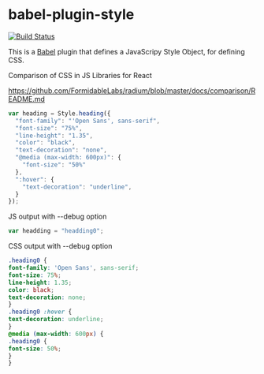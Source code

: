 # babel-plugin-style

[![Build Status](https://travis-ci.org/peekg/babel-plugin-style.svg)](https://travis-ci.org/peekg/babel-plugin-style)

This is a [Babel](https://babeljs.io/) plugin that defines a JavaScripy Style Object, for defining CSS.

Comparison of CSS in JS Libraries for React

https://github.com/FormidableLabs/radium/blob/master/docs/comparison/README.md

```js
var heading = Style.heading({
  "font-family": "'Open Sans', sans-serif",
  "font-size": "75%",
  "line-height": "1.35",
  "color": "black",
  "text-decoration": "none",
  "@media (max-width: 600px)": {
    "font-size": "50%"
  },
  ":hover": {
    "text-decoration": "underline",
  }
});

```
JS output with --debug option
```js
var headding = "headding0";
```
CSS output with --debug option
```css
.heading0 {
font-family: 'Open Sans', sans-serif;
font-size: 75%;
line-height: 1.35;
color: black;
text-decoration: none;
}
.heading0 :hover {
text-decoration: underline;
}
@media (max-width: 600px) {
.heading0 {
font-size: 50%;
}
}
```
